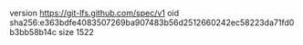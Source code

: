 version https://git-lfs.github.com/spec/v1
oid sha256:e363bdfe4083507269ba907483b56d2512660242ec58223da71fd0b3bb58b14c
size 1522
